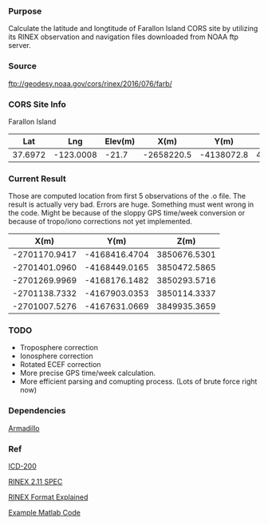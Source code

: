 ### Purpose
Calculate the latitude and longtitude of Farallon Island CORS site by utilizing its RINEX observation and navigation files downloaded from NOAA ftp server.

### Source
ftp://geodesy.noaa.gov/cors/rinex/2016/076/farb/

### CORS Site Info
Farallon Island

| Lat | Lng | Elev(m) | X(m) | Y(m) | Z(m) |
| --- | --- | ------- | ---- | ---- | ---- |	
| 37.6972 | -123.0008 | -21.7 | -2658220.5 | -4138072.8 | 4049411.8 |

### Current Result
Those are computed location from first 5 observations of the .o file. The result is actually very bad. Errors are huge. Something must went wrong in the code. Might be because of the sloppy GPS time/week conversion or because of tropo/iono corrections not yet implemented.

| X(m) | Y(m) | Z(m) |
| ---- | ---- | ---- |
| -2701170.9417 | -4168416.4704 | 3850676.5301
| -2701401.0960 | -4168449.0165 | 3850472.5865
| -2701269.9969 | -4168176.1482 | 3850293.5716
| -2701138.7332 | -4167903.0353 | 3850114.3337
| -2701007.5276 | -4167631.0669 | 3849935.3659 

### TODO
- Troposphere correction
- Ionosphere correction
- Rotated ECEF correction
- More precise GPS time/week calculation.
- More efficient parsing and comupting process. (Lots of brute force right now)

### Dependencies

[Armadillo](http://arma.sourceforge.net/)

### Ref
[ICD-200](http://www.gps.gov/technical/icwg/ICD-GPS-200C.pdf)

[RINEX 2.11 SPEC](https://igscb.jpl.nasa.gov/igscb/data/format/rinex211.txt)

[RINEX Format Explained](https://emedia.rmit.edu.au/satellite/node/16)

[Example Matlab Code](http://kom.aau.dk/~borre/easy/)